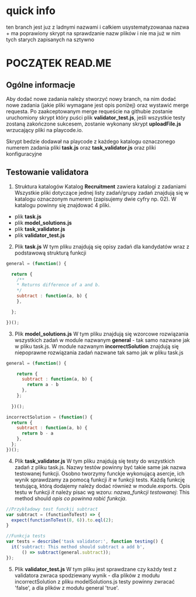 # quick info
ten branch jest juz z ladnymi nazwami i całkiem usystematyzowanaa nazwa + ma poprawiony skrypt na sprawdzanie nazw plików i  nie ma już w nim tych starych zapisanych na sztywno

# POCZĄTEK READ.ME

## Ogólne informacje

Aby dodać nowe zadania należy stworzyć nowy branch, na nim dodać nowe zadania (jakie pliki wymagane jest opis poniżej) oraz wystawić merge requesta. Po zaakceptowanym merge requeście na githubie zostanie uruchomiony skrypt który puści plik **validator_test.js**, jeśli wszystkie testy zostaną zakończone sukcesem, zostanie wykonany skrypt **uploadFile.js** wrzucający pliki na playcode.io.
>
Skrypt bedzie dodawał na playcode z każdego katalogu oznaczonego numerem zadania pliki **task.js** oraz **task_validator.js** oraz pliki konfiguracyjne

## Testowanie validatora

1. Struktura katalogów
Katalog **Recruitment** zawiera katalogi z zadaniami
Wszystkie pliki dotyczące jednej listy zadań/grupy zadań znajdują się w katalogu oznaczonym numerem (zapisujemy dwie cyfry np. 02).
W katalogu powinny się znajdować 4 pliki.
- plik **task.js** 
- plik **model_solutions.js**
- plik **task_validator.js**
- plik **validator_test.js**

2. Plik **task.js** 
W tym pliku znajdują się opisy zadań dla kandydatów wraz z podstawową strukturą funkcji
>
>
```javascript
general = (function() {

  return {
    /**
    * Returns difference of a and b.
    */
    subtract : function(a, b) {
    },

  };

})();
```

3. Plik **model_solutions.js**
W tym pliku znajdują się wzorcowe rozwiązania wszystkich zadań w module nazwanym **general** - tak samo nazwane jak w pliku task.js. W module nazwanym **incorrectSolution** znajdują się niepoprawne rozwiązania zadań nazwane tak samo jak w pliku task.js

```javascript
general = (function() {

    return {
      subtract : function(a, b) {
        return a - b
      },
    };
  
  })();

incorrectSolution = (function() {
  return {
    subtract : function(a, b) {
      return b - a
    },
  };
})();

```

4. Plik **task_validator.js**
W tym pliku znajdują się testy do wszystkich zadań z pliku task.js. Nazwy testów powinny być takie same jak nazwa testowanej funkcji. Osobno tworzymy funckje wykonującą asercje, ich wynik sprawdzamy za pomocą funkcji *it* w funkcji tests. Każdą funkcję testującą, którą dodajemy należy dodać również w module.exports. Opis testu w funkcji *it* należy pisac wg wzoru:
*nazwa_funkcji testowanej*: This method should *opis co powinna robić funkcja*.
>
>
```javascript
//Przykładowy test funckji subtract
var subtract = (functionToTest) => {
  expect(functionToTest(8, 6)).to.eql(2);
}

//Funkcja tests
var tests = describe('task validator:', function testing() {
  it('subtract: This method should subtract a add b', 
      () => subtract(general.subtract));
});
```

5. Plik **validator_test.js**
W tym pliku jest sprawdzane czy każdy test z validatora zwraca spodziewany wynik - dla plików z modułu incorrectSolution z pliku modelSolutions.js testy powinny zwracać 'false', a dla plików z modułu general 'true'.
